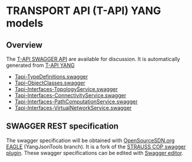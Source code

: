 # TRANSPORT API (T-API) YANG models

## Overview

The [T-API SWAGGER API](https://github.com/OpenNetworkingFoundation/ONFOpenTransport/tree/develop/TransportAPI/SWAGGER) are available for discussion. 
It is automatically generated from [T-API YANG](https://github.com/OpenNetworkingFoundation/ONFOpenTransport/tree/develop/TransportAPI/YANG)

- [Tapi-TypeDefinitions.swagger](Tapi-TypeDefinitions.swagger)
- [Tapi-ObjectClasses.swagger](Tapi-ObjectClasses.swagger)
- [Tapi-Interfaces-TopologyService.swagger](Tapi-Interfaces-TopologyService.swagger)
- [Tapi-Interfaces-ConnectivityService.swagger](Tapi-Interfaces-ConnectivityService.swagger)
- [Tapi-Interfaces-PathComputationService.swagger](Tapi-Interfaces-PathComputationService.swagger)
- [Tapi-Interfaces-VirtualNetworkService.swagger](Tapi-Interfaces-VirtualNetworkService.swagger)


## SWAGGER REST specification
The swagger specification will be obtained with [OpenSourceSDN.org EAGLE](https://github.com/OpenNetworkingFoundation/EAGLE-Open-Model-Profile-and-Tools/tree/YangJsonTools) (YangJsonTools branch). 
It is a fork of the [STRAUSS COP swagger plugin](https://github.com/ict-strauss/COP).
These swagger specifications can be edited with [Swagger editor](http://editor.swagger.io).
